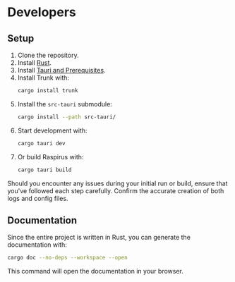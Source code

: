 # Developers

## Setup

1. Clone the repository.
2. Install [Rust](https://www.rust-lang.org/tools/install).
3. Install [Tauri and Prerequisites](https://v2.tauri.app/start/prerequisites).
4. Install Trunk with:
    ```sh
    cargo install trunk
    ```
5. Install the `src-tauri` submodule:
    ```sh
    cargo install --path src-tauri/
    ```
6. Start development with:
    ```sh
    cargo tauri dev
    ```
7. Or build Raspirus with:
    ```sh
    cargo tauri build
    ```

Should you encounter any issues during your initial run or build, ensure that you've followed each step carefully. Confirm the accurate creation of both logs and config files.

## Documentation

Since the entire project is written in Rust, you can generate the documentation with:
```sh
cargo doc --no-deps --workspace --open
```

This command will open the documentation in your browser.